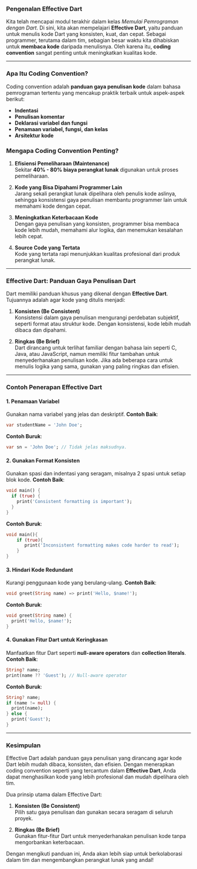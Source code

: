### **Pengenalan Effective Dart**

Kita telah mencapai modul terakhir dalam kelas *Memulai Pemrograman dengan Dart*. Di sini, kita akan mempelajari **Effective Dart**, yaitu panduan untuk menulis kode Dart yang konsisten, kuat, dan cepat. Sebagai programmer, terutama dalam tim, sebagian besar waktu kita dihabiskan untuk **membaca kode** daripada menulisnya. Oleh karena itu, **coding convention** sangat penting untuk meningkatkan kualitas kode.

---

### **Apa Itu Coding Convention?**
Coding convention adalah **panduan gaya penulisan kode** dalam bahasa pemrograman tertentu yang mencakup praktik terbaik untuk aspek-aspek berikut:
- **Indentasi**
- **Penulisan komentar**
- **Deklarasi variabel dan fungsi**
- **Penamaan variabel, fungsi, dan kelas**
- **Arsitektur kode**

### **Mengapa Coding Convention Penting?**
1. **Efisiensi Pemeliharaan (Maintenance)**  
   Sekitar **40% - 80% biaya perangkat lunak** digunakan untuk proses pemeliharaan.
   
2. **Kode yang Bisa Dipahami Programmer Lain**  
   Jarang sekali perangkat lunak dipelihara oleh penulis kode aslinya, sehingga konsistensi gaya penulisan membantu programmer lain untuk memahami kode dengan cepat.
   
3. **Meningkatkan Keterbacaan Kode**  
   Dengan gaya penulisan yang konsisten, programmer bisa membaca kode lebih mudah, memahami alur logika, dan menemukan kesalahan lebih cepat.

4. **Source Code yang Tertata**  
   Kode yang tertata rapi menunjukkan kualitas profesional dari produk perangkat lunak.

---

### **Effective Dart: Panduan Gaya Penulisan Dart**
Dart memiliki panduan khusus yang dikenal dengan **Effective Dart**. Tujuannya adalah agar kode yang ditulis menjadi:
1. **Konsisten (Be Consistent)**  
   Konsistensi dalam gaya penulisan mengurangi perdebatan subjektif, seperti format atau struktur kode. Dengan konsistensi, kode lebih mudah dibaca dan dipahami.

2. **Ringkas (Be Brief)**  
   Dart dirancang untuk terlihat familiar dengan bahasa lain seperti C, Java, atau JavaScript, namun memiliki fitur tambahan untuk menyederhanakan penulisan kode. Jika ada beberapa cara untuk menulis logika yang sama, gunakan yang paling ringkas dan efisien.

---

### **Contoh Penerapan Effective Dart**

#### **1. Penamaan Variabel**
Gunakan nama variabel yang jelas dan deskriptif.
**Contoh Baik**:
```dart
var studentName = 'John Doe';
```

**Contoh Buruk**:
```dart
var sn = 'John Doe'; // Tidak jelas maksudnya.
```

#### **2. Gunakan Format Konsisten**
Gunakan spasi dan indentasi yang seragam, misalnya 2 spasi untuk setiap blok kode.
**Contoh Baik**:
```dart
void main() {
  if (true) {
    print('Consistent formatting is important');
  }
}
```

**Contoh Buruk**:
```dart
void main(){
    if (true){
       print('Inconsistent formatting makes code harder to read');
    }
}
```

#### **3. Hindari Kode Redundant**
Kurangi penggunaan kode yang berulang-ulang.
**Contoh Baik**:
```dart
void greet(String name) => print('Hello, $name!');
```

**Contoh Buruk**:
```dart
void greet(String name) {
  print('Hello, $name!');
}
```

#### **4. Gunakan Fitur Dart untuk Keringkasan**
Manfaatkan fitur Dart seperti **null-aware operators** dan **collection literals**.
**Contoh Baik**:
```dart
String? name;
print(name ?? 'Guest'); // Null-aware operator
```

**Contoh Buruk**:
```dart
String? name;
if (name != null) {
  print(name);
} else {
  print('Guest');
}
```

---

### **Kesimpulan**
Effective Dart adalah panduan gaya penulisan yang dirancang agar kode Dart lebih mudah dibaca, konsisten, dan efisien. Dengan menerapkan coding convention seperti yang tercantum dalam **Effective Dart**, Anda dapat menghasilkan kode yang lebih profesional dan mudah dipelihara oleh tim.

Dua prinsip utama dalam Effective Dart:
1. **Konsisten (Be Consistent)**  
   Pilih satu gaya penulisan dan gunakan secara seragam di seluruh proyek.
   
2. **Ringkas (Be Brief)**  
   Gunakan fitur-fitur Dart untuk menyederhanakan penulisan kode tanpa mengorbankan keterbacaan.

Dengan mengikuti panduan ini, Anda akan lebih siap untuk berkolaborasi dalam tim dan mengembangkan perangkat lunak yang andal!